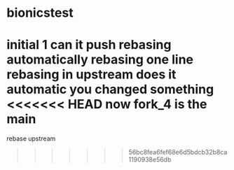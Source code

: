 # bionicstest

initial 1
can it push
rebasing automatically
rebasing one line
rebasing in upstream
does it automatic
you changed something
<<<<<<< HEAD
now fork_4 is the main
=======
rebase upstream
>>>>>>> 56bc8fea6fef68e6d5bdcb32b8ca1190938e56db
